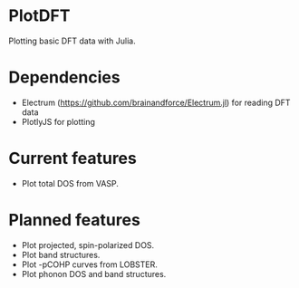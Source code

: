 # PlotDFT
Plotting basic DFT data with Julia. 

# Dependencies
* Electrum (https://github.com/brainandforce/Electrum.jl) for reading DFT data
* PlotlyJS for plotting

# Current features
* Plot total DOS from VASP.

# Planned features
* Plot projected, spin-polarized DOS.
* Plot band structures.
* Plot -pCOHP curves from LOBSTER.
* Plot phonon DOS and band structures.
